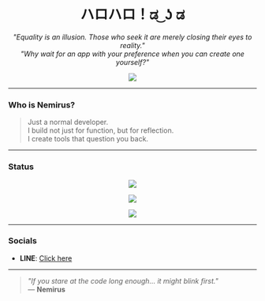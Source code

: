 <h1 align="center">ハロハロ！ಡ⁠ ͜⁠ ⁠ʖ⁠ ⁠ಡ</h1>

<p align="center">
  <i>"Equality is an illusion. Those who seek it are merely closing their eyes to reality."</i><br>
  <i>"Why wait for an app with your preference when you can create one yourself?"</i>
</p>

<p align="center">
  <img src="https://readme-typing-svg.demolab.com/?font=Fira+Code&size=24&duration=3000&pause=1000&color=7F7FFF&center=true&vCenter=true&width=435&lines=Coffee in the morning; Coffee in the afternoon; Coffee when it's raining; and Coffee in the evning"/>
</p>

---

### **Who is Nemirus?**

> Just a normal developer.  
> I build not just for function, but for reflection.  
> I create tools that question you back.

---

### **Status**

<p align="center">
  <img src="https://github-readme-stats.vercel.app/api?username=Nemirus&show_icons=true&theme=tokyonight&hide=issues&hide_title=true" />
</p>

<p align="center">
  <img src="https://github-readme-streak-stats.herokuapp.com?user=Nemirus&theme=tokyonight&date_format=M%20j%5B%2C%20Y%5D" />
</p>

<p align="center">
  <img src="https://github-readme-stats.vercel.app/api/top-langs/?username=Nemirus&layout=compact&theme=tokyonight" />
</p>

---

### **Socials**

- **LINE**: [Click here](https://line.me/ti/p/mJMtH99EHN)

---

> _"If you stare at the code long enough… it might blink first."_  
> — **Nemirus**

